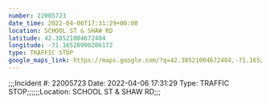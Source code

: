 ```yaml
---
number: 22005723
date_time: 2022-04-06T17:31:29+00:00
location: SCHOOL ST & SHAW RD
latitude: 42.38521004672404
longitude: -71.16520990206172
type: TRAFFIC STOP
google_maps_link: https://maps.google.com/?q=42.38521004672404,-71.16520990206172
---
```


;;;Incident #: 22005723  Date: 2022-04-06 17:31:29   Type: TRAFFIC STOP;;;;;;Location: SCHOOL ST & SHAW RD;;;
